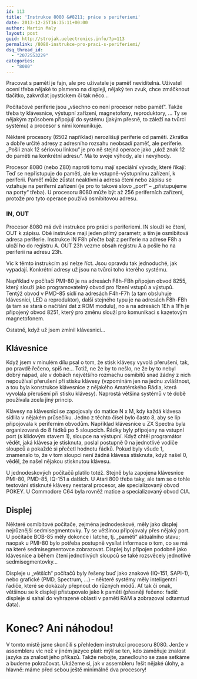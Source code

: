```yaml
---
id: 113
title: 'Instrukce 8080 &#8211; práce s periferiemi'
date: 2013-12-25T16:35:11+00:00
author: Martin Maly
layout: post
guid: http://strojak.uelectronics.info/?p=113
permalink: /8080-instrukce-pro-praci-s-periferiemi/
dsq_thread_id:
  - "2072553229"
categories:
  - "8080"
---
```

Pracovat s pamětí je fajn, ale pro uživatele je paměť neviditelná. Uživatel ocení třeba nějaké to písmeno na displeji, nějaký ten zvuk, chce zmáčknout tlačítko, zakvrdlat joystickem či tak něco&#8230;

<!--more-->

Počítačové periferie jsou &#8222;všechno co není procesor nebo paměť&#8220;. Takže třeba ty klávesnice, výstupní zařízení, magnetofony, reproduktory, &#8230; Ty se nějakým způsobem připojují do systému (jakým přesně, to záleží na tvůrci systému) a procesor s nimi komunikuje.

Některé procesory (6502 například) nerozlišují periferie od paměti. Zkrátka a dobře určité adresy z adresního rozsahu neobsadí paměť, ale periferie. &#8222;Pošli znak 12 sériovou linkou&#8220; je pro ně stejná operace jako &#8222;ulož znak 12 do paměti na konkrétní adresu&#8220;. Má to svoje výhody, ale i nevýhody.

Procesor 8080 (nebo Z80) naproti tomu mají speciální vývody, které říkají: Teď se nepřistupuje do paměti, ale ke vstupně-výstupnímu zařízení, k periferii. Paměť může zůstat neaktivní a adresa čtení nebo zápisu se vztahuje na periferní zařízení (je pro to takové slovo &#8222;port&#8220; &#8211; &#8222;přistupujeme na porty&#8220; třeba). U procesoru 8080 může být až 256 periferních zařízení, protože pro tyto operace používá osmibitovou adresu.

### IN, OUT

Procesor 8080 má dvě instrukce pro práci s periferiemi. IN slouží ke čtení, OUT k zápisu. Obě instrukce mají jeden přímý parametr, a tím je osmibitová adresa periferie. Instrukce IN F8h přečte bajt z periferie na adrese F8h a uloží ho do registru A. OUT 23h vezme obsah registru A a pošle ho na periferii na adresu 23h.

Víc k těmto instrukcím asi nelze říct. Jsou opravdu tak jednoduché, jak vypadají. Konkrétní adresy už jsou na tvůrci toho kterého systému.

Například v počítači PMI-80 je na adresách F8h-FBh připojen obvod 8255, který slouží jako programovatelný obvod pro řízení vstupů a výstupů. Tentýž obvod v PMD-85 sídlí na adresách F4h-F7h (a tam obsluhuje klávesnici, LED a reproduktor), další stejného typu je na adresách F8h-FBh (a tam se stará o načítání dat z ROM modulu), no a na adresách 1Eh a 1Fh je připojený obvod 8251, který pro změnu slouží pro komunikaci s kazetovým magnetofonem.

Ostatně, když už jsem zmínil klávesnici&#8230;

## Klávesnice

Když jsem v minulém dílu psal o tom, že stisk klávesy vyvolá přerušení, tak, po pravdě řečeno, spíš ne&#8230; Totiž, ne že by to nešlo, ne že by to nebyl dobrý nápad, ale v dobách největšího rozmachu osmibitů snad žádný z nich nepoužíval přerušení při stisku klávesy (vzpomínám jen na jednu zvláštnost, a tou byla konstrukce klávesnice z nějakého Amatérského Rádia, která vyvolala přerušení při stisku klávesy). Naprostá většina systémů v té době používala zcela jiný princip.

Klávesy na klávesnici se zapojovaly do matice N x M, kdy každá klávesa sídlila v nějakém průsečíku. Jedno z těchto čísel bylo často 8, aby se líp připojovala k periferním obvodům. Například klávesnice u ZX Spectra byla organizovaná do 8 řádků po 5 sloupcích. Řádky byly připojeny na vstupní port (s klidovým stavem 1), sloupce na výstupní. Když chtěl programátor vědět, jaká klávesa je stisknuta, poslal postupně 0 na jednotlivé vodiče sloupců a pokaždé si přečetl hodnotu řádků. Pokud byly všude 1, znamenalo to, že v tom sloupci není žádná klávesa stisknuta, když našel 0, věděl, že našel nějakou stisknutou klávesu.

U jednodeskových počítačů platilo totéž. Stejně byla zapojena klávesnice PMI-80, PMD-85, IQ-151 a dalších. U Atari 800 třeba taky, ale tam se o tohle testování stisknuté klávesy nestaral procesor, ale specializovaný obvod POKEY. U Commodore C64 byla rovněž matice a specializovaný obvod CIA.

## Displej

Některé osmibitové počítače, zejména jednodeskové, měly jako displej nejrůznější sedmisegmentovky. Ty se většinou připojovaly přes nějaký port. U počítače BOB-85 měly dokonce i latche, tj. &#8222;paměti&#8220; aktuálního stavu; naopak u PMI-80 bylo potřeba postupně vysílat informace o tom, co se má na které sedmisegmentovce zobrazovat. Displej byl připojen podobně jako klávesnice a během čtení jednotlivých sloupců se také rozsvěcely jednotlivé sedmisegmentovky&#8230;

Displeje u &#8222;větších&#8220; počítačů byly řešeny buď jako znakové (IQ-151, SAPI-1), nebo grafické (PMD, Spectrum, &#8230;) &#8211; některé systémy měly inteligentní řadiče, které se dokázaly přepnout do různých módů. Ať tak či onak, většinou se k displeji přistupovalo jako k paměti (přesněji řečeno: řadič displeje si sahal do vyhrazené oblasti v paměti RAM a zobrazoval odtamtud data).

# Konec? Ani náhodou!

V tomto místě jsme skončili s přehledem instrukcí procesoru 8080. Jenže v assembleru víc než v jiném jazyce platí: mýlí se ten, kdo zaměňuje znalost jazyka za znalost jeho příkazů. Takže nebojte, zanedlouho se zase setkáme a budeme pokračovat. Ukážeme si, jak v assembleru řešit nějaké úlohy, a hlavně: máme před sebou ještě minimálně dva procesory!